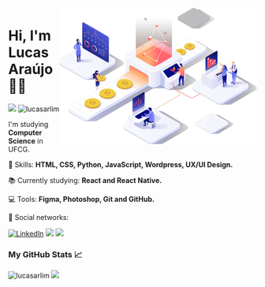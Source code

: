 <img src="computer.png" width="400px" align="right" alt="Computador">

<h1 align="left">Hi, I'm Lucas Araújo 👋🏽</h1>

<div> 
 <img src="https://img.shields.io/github/followers/lucasarlim?label=Seguir&style=social"/>
 <img src="https://komarev.com/ghpvc/?username=lucasarlim" alt="lucasarlim" />
</div>

<p align=left>I'm studying <strong>Computer Science</strong> in UFCG.</p>
<p align="left">🚀 Skills: <strong>HTML, CSS, Python, JavaScript, Wordpress, UX/UI Design.</strong></p>
<p align="left">📚 Currently studying: <strong>React and React Native.</strong></p>
<p align="left">💻 Tools: <strong>Figma, Photoshop, Git and GitHub.</strong></p>
<p align="left">📧 Social networks: </p>

 <!-- Contacts -->
<div align="left">
  <a href="https://www.linkedin.com/in/lucas-ara%C3%BAjo-de-lima-2883271b3/"><img src="https://img.shields.io/badge/LinkedIn-%230077B5.svg?&style=flat-square&logo=linkedin&logoColor=white" alt="LinkedIn"></a>
  <a href="https://www.instagram.com/lucasl1m/" alt="Instagram"><img src="https://img.shields.io/badge/-Instagram-5851db?style=flat-square&labelColor=5851db&logo=instagram&logoColor=white"/></a>
  <a href="https://api.whatsapp.com/send?phone=5583987196021&text=Ol%C3%A1%20Lucas!%20" alt="WhatsApp"><img src="https://img.shields.io/badge/-WhatsApp-25d366?style=flat-square&labelColor=25d366&logo=whatsapp&logoColor=white&link=https://api.whatsapp.com/send?phone=5583987196021&text=Ol%C3%A1%20Lucas!%20"/></a>
</div>

<!-- GitHub Stats -->
<h3 align="left">My GitHub Stats 📈</h3>
<div>
  <img src="https://github-readme-stats.vercel.app/api?username=lucasarlim&show_icons=true&theme=light&layout=compact&card_width=445" alt="lucasarlim"/> 
  <img src="https://github-readme-stats.vercel.app/api/top-langs/?username=lucasarlim&theme=light&layout=compact&card_width=445"/>
</div>




